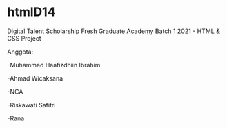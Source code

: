 # htmlD14
Digital Talent Scholarship Fresh Graduate Academy Batch 1 2021 - HTML &amp; CSS Project

Anggota:

-Muhammad Haafizdhiin Ibrahim

-Ahmad Wicaksana

-NCA

-Riskawati Safitri

-Rana
